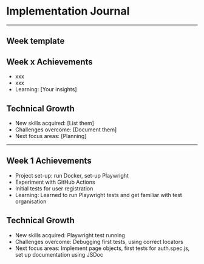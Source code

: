 # Implementation Journal

------
Week template
------
## Week x Achievements
- xxx
- xxx
- Learning: [Your insights]

## Technical Growth
- New skills acquired: [List them]
- Challenges overcome: [Document them]
- Next focus areas: [Planning]
------
## Week 1 Achievements
- Project set-up: run Docker, set-up Playwright
- Experiment with GitHub Actions
- Initial tests for user registration
- Learning: Learned to run Playwright tests and get familiar with test organisation

## Technical Growth
- New skills acquired: Playwright test running
- Challenges overcome: Debugging first tests, using correct locators
- Next focus areas: Implement page objects, first tests for auth.spec.js, set up documentation using JSDoc